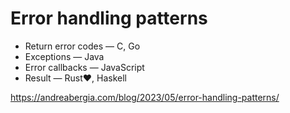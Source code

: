 # Error handling patterns

* Return error codes — C, Go
* Exceptions — Java
* Error callbacks — JavaScript
* Result — Rust❤️, Haskell

https://andreabergia.com/blog/2023/05/error-handling-patterns/
